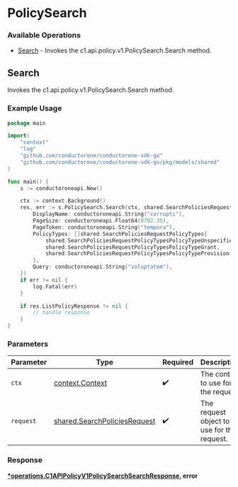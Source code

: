 # PolicySearch

### Available Operations

* [Search](#search) - Invokes the c1.api.policy.v1.PolicySearch.Search method.

## Search

Invokes the c1.api.policy.v1.PolicySearch.Search method.

### Example Usage

```go
package main

import(
	"context"
	"log"
	"github.com/conductorone/conductorone-sdk-go"
	"github.com/conductorone/conductorone-sdk-go/pkg/models/shared"
)

func main() {
    s := conductoroneapi.New()

    ctx := context.Background()
    res, err := s.PolicySearch.Search(ctx, shared.SearchPoliciesRequest{
        DisplayName: conductoroneapi.String("corrupti"),
        PageSize: conductoroneapi.Float64(8792.35),
        PageToken: conductoroneapi.String("tempora"),
        PolicyTypes: []shared.SearchPoliciesRequestPolicyTypes{
            shared.SearchPoliciesRequestPolicyTypesPolicyTypeUnspecified,
            shared.SearchPoliciesRequestPolicyTypesPolicyTypeGrant,
            shared.SearchPoliciesRequestPolicyTypesPolicyTypeProvision,
        },
        Query: conductoroneapi.String("voluptatem"),
    })
    if err != nil {
        log.Fatal(err)
    }

    if res.ListPolicyResponse != nil {
        // handle response
    }
}
```

### Parameters

| Parameter                                                                    | Type                                                                         | Required                                                                     | Description                                                                  |
| ---------------------------------------------------------------------------- | ---------------------------------------------------------------------------- | ---------------------------------------------------------------------------- | ---------------------------------------------------------------------------- |
| `ctx`                                                                        | [context.Context](https://pkg.go.dev/context#Context)                        | :heavy_check_mark:                                                           | The context to use for the request.                                          |
| `request`                                                                    | [shared.SearchPoliciesRequest](../../models/shared/searchpoliciesrequest.md) | :heavy_check_mark:                                                           | The request object to use for the request.                                   |


### Response

**[*operations.C1APIPolicyV1PolicySearchSearchResponse](../../models/operations/c1apipolicyv1policysearchsearchresponse.md), error**

